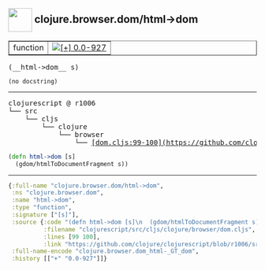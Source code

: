 ## <img width="48px" valign="middle" src="http://i.imgur.com/Hi20huC.png"> clojure.browser.dom/html->dom

 <table border="1">
<tr>
<td>function</td>
<td><a href="https://github.com/cljsinfo/api-refs/tree/0.0-927"><img valign="middle" alt="[+] 0.0-927" src="https://img.shields.io/badge/+-0.0--927-lightgrey.svg"></a> </td>
</tr>
</table>

 <samp>
(__html->dom__ s)<br>
</samp>

```
(no docstring)
```

---

 <pre>
clojurescript @ r1006
└── src
    └── cljs
        └── clojure
            └── browser
                └── <ins>[dom.cljs:99-100](https://github.com/clojure/clojurescript/blob/r1006/src/cljs/clojure/browser/dom.cljs#L99-L100)</ins>
</pre>

```clj
(defn html->dom [s]
  (gdom/htmlToDocumentFragment s))
```


---

```clj
{:full-name "clojure.browser.dom/html->dom",
 :ns "clojure.browser.dom",
 :name "html->dom",
 :type "function",
 :signature ["[s]"],
 :source {:code "(defn html->dom [s]\n  (gdom/htmlToDocumentFragment s))",
          :filename "clojurescript/src/cljs/clojure/browser/dom.cljs",
          :lines [99 100],
          :link "https://github.com/clojure/clojurescript/blob/r1006/src/cljs/clojure/browser/dom.cljs#L99-L100"},
 :full-name-encode "clojure.browser.dom_html-_GT_dom",
 :history [["+" "0.0-927"]]}

```

